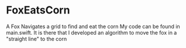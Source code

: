 # FoxEatsCorn
A Fox Navigates a grid to find and eat the corn 
My code can be found in main.swift. It is there that I developed an algorithm to move the fox in a "straight line" to the corn
